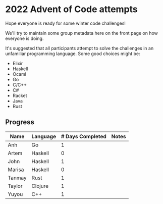 # 2022 Advent of Code attempts

Hope everyone is ready for some winter code challenges!

We'll try to maintain some group metadata here on the front page on how everyone is doing.

It's suggested that all participants attempt to solve the challenges in an unfamiliar programming language. Some good choices might be:
- Elixir
- Haskell
- Ocaml
- Go
- C/C++
- C#
- Racket
- Java
- Rust

## Progress

| Name   	| Language 	| # Days Completed 	| Notes               	|
|--------	|----------	|------------------	|---------------------	|
| Anh    	| Go       	| 1                	|                     	|
| Artem 	| Haskell  	| 0                	|                     	|
| John   	| Haskell  	| 1                	|                     	|
| Marisa 	| Haskell  	| 0                	|                     	|
| Tanmay 	| Rust     	| 1                	|                     	|
| Taylor 	| Clojure  	| 1                	|                     	|
| Yuyou 	| C++       | 1                	|                     	|
